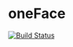 # oneFace

<p>
    <a href="https://github.com/GangCaoLab/coolbox/actions/workflows/python-package-conda.yml">
        <img src="https://github.com/Nanguage/oneface/actions/workflows/build_and_test.yml/badge.svg" alt="Build Status">
    </a>
</p>
